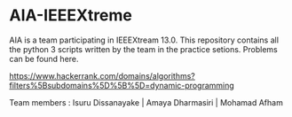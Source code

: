 # AIA-IEEEXtreme

AIA is a team participating in IEEEXtream 13.0. This repository contains all the python 3 scripts written by the team in the practice setions. Problems can be found here.

https://www.hackerrank.com/domains/algorithms?filters%5Bsubdomains%5D%5B%5D=dynamic-programming

Team members :
Isuru Dissanayake | 
Amaya Dharmasiri | 
Mohamad Afham 
